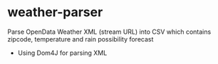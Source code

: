 # weather-parser
Parse OpenData Weather XML (stream URL) into CSV which contains zipcode, temperature and rain possibility forecast
- Using Dom4J for parsing XML
